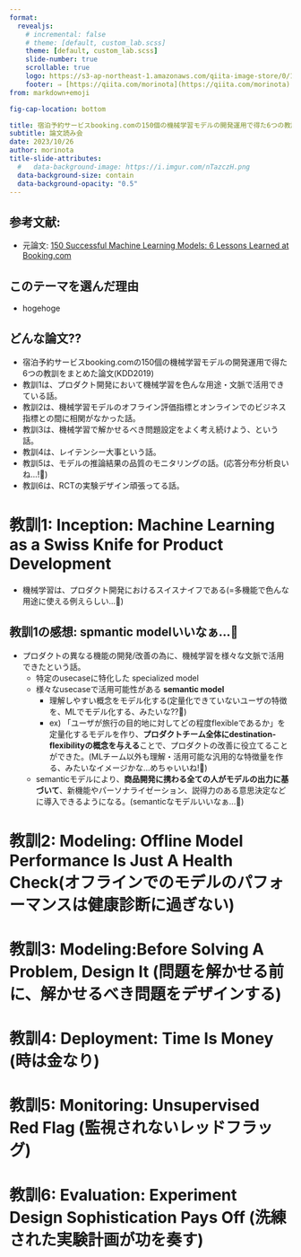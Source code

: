 ```yaml
---
format:
  revealjs:
    # incremental: false
    # theme: [default, custom_lab.scss]
    theme: [default, custom_lab.scss]
    slide-number: true
    scrollable: true
    logo: https://s3-ap-northeast-1.amazonaws.com/qiita-image-store/0/1697279/dfa905d1c1e242b4e39be182ae21a2b6ac72c0ad/large.png?1655951919
    footer: ⇒ [https://qiita.com/morinota](https://qiita.com/morinota)
from: markdown+emoji

fig-cap-location: bottom

title: 宿泊予約サービスbooking.comの150個の機械学習モデルの開発運用で得た6つの教訓をまとめた論文(KDD2019)を読んで概要と感想
subtitle: 論文読み会
date: 2023/10/26
author: morinota
title-slide-attributes:
  #   data-background-image: https://i.imgur.com/nTazczH.png
  data-background-size: contain
  data-background-opacity: "0.5"
---
```


## 参考文献:

- 元論文: [150 Successful Machine Learning Models: 6 Lessons Learned at Booking.com](https://blog.kevinhu.me/2021/04/25/25-Paper-Reading-Booking.com-Experiences/bernardi2019.pdf)

## このテーマを選んだ理由

- hogehoge

## どんな論文??

- 宿泊予約サービスbooking.comの150個の機械学習モデルの開発運用で得た6つの教訓をまとめた論文(KDD2019)
- 教訓1は、プロダクト開発において機械学習を色んな用途・文脈で活用できている話。
- 教訓2は、機械学習モデルのオフライン評価指標とオンラインでのビジネス指標との間に相関がなかった話。
- 教訓3は、機械学習で解かせるべき問題設定をよく考え続けよう、という話。
- 教訓4は、レイテンシー大事という話。
- 教訓5は、モデルの推論結果の品質のモニタリングの話。(応答分布分析良いね...!:thinking:)
- 教訓6は、RCTの実験デザイン頑張ってる話。

# 教訓1: Inception: Machine Learning as a Swiss Knife for Product Development

- 機械学習は、プロダクト開発におけるスイスナイフである(=多機能で色んな用途に使える例えらしい...:thinking:)

## 教訓1の感想: spmantic modelいいなぁ...:thinking:

- プロダクトの異なる機能の開発/改善の為に、機械学習を様々な文脈で活用できたという話。
  - 特定のusecaseに特化した specialized model
  - 様々なusecaseで活用可能性がある **semantic model**
    - 理解しやすい概念をモデル化する(定量化できていないユーザの特徴を、MLでモデル化する、みたいな??:thinking:)
    - ex) 「ユーザが旅行の目的地に対してどの程度flexibleであるか」を定量化するモデルを作り、**プロダクトチーム全体にdestination-flexibilityの概念を与える**ことで、プロダクトの改善に役立てることができた。(MLチーム以外も理解・活用可能な汎用的な特徴量を作る、みたいなイメージかな...めちゃいいね!:thinking:)
  - semanticモデルにより、**商品開発に携わる全ての人がモデルの出力に基づいて**、新機能やパーソナライゼーション、説得力のある意思決定などに導入できるようになる。(semanticなモデルいいなぁ...:thinking:)

# 教訓2: Modeling: Offline Model Performance Is Just A Health Check(オフラインでのモデルのパフォーマンスは健康診断に過ぎない)

# 教訓3: Modeling:Before Solving A Problem, Design It (問題を解かせる前に、解かせるべき問題をデザインする)

# 教訓4: Deployment: Time Is Money (時は金なり)

# 教訓5: Monitoring: Unsupervised Red Flag (監視されないレッドフラッグ)

# 教訓6: Evaluation: Experiment Design Sophistication Pays Off (洗練された実験計画が功を奏す)

